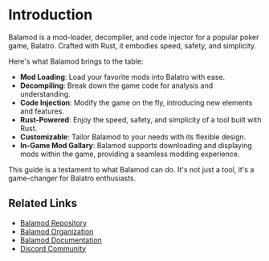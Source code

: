 # Introduction

Balamod is a mod-loader, decompiler, and code injector for a popular poker game, Balatro. Crafted with Rust, it embodies speed, safety, and simplicity.

Here's what Balamod brings to the table:

- **Mod Loading**: Load your favorite mods into Balatro with ease.
- **Decompiling**: Break down the game code for analysis and understanding.
- **Code Injection**: Modify the game on the fly, introducing new elements and features.
- **Rust-Powered**: Enjoy the speed, safety, and simplicity of a tool built with Rust.
- **Customizable**: Tailor Balamod to your needs with its flexible design.
- **In-Game Mod Gallary**: Balamod supports downloading and displaying mods within the game, providing a seamless modding experience.

This guide is a testament to what Balamod can do. It's not just a tool, it's a game-changer for Balatro enthusiasts.

## Related Links

- [Balamod Repository](https://github.com/UwUDev/balamod)
- [Balamod Organization](https://github.com/balamod)
- [Balamod Documentation](https://balamod.github.io)
- [Discord Community](https://discord.gg/p7DeW7pSzA)
